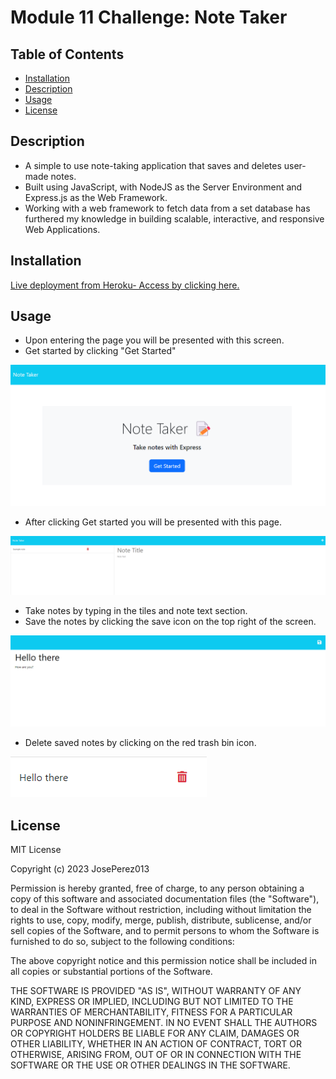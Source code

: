 # Module 11 Challenge: Note Taker

## Table of Contents

- [Installation](#installation)
- [Description](#description)
- [Usage](#usage)
- [License](#license)

## Description

- A simple to use note-taking application that saves and deletes user-made notes.
- Built using JavaScript, with NodeJS as the Server Environment and Express.js as the Web Framework.
- Working with a web framework to fetch data from a set database has furthered my knowledge in building scalable, interactive, and responsive Web Applications.

## Installation

[Live deployment from Heroku- Access by clicking here.](https://obscure-falls-61893-7f2cf2534537.herokuapp.com/)

## Usage

- Upon entering the page you will be presented with this screen.
- Get started by clicking "Get Started"

![HomePage](./public/assets/images/homePage.png)

- After clicking Get started you will be presented with this page.

![Take Notes](./public/assets/images/takeNote.png)

- Take notes by typing in the tiles and note text section.
- Save the notes by clicking the save icon on the top right of the screen.

![Save Notes](./public/assets/images/saveNote.png)


- Delete saved notes by clicking on the red trash bin icon.

![Delete Note](./public/assets/images/deleteNote.png)

## License

MIT License

Copyright (c) 2023 JosePerez013

Permission is hereby granted, free of charge, to any person obtaining a copy
of this software and associated documentation files (the "Software"), to deal
in the Software without restriction, including without limitation the rights
to use, copy, modify, merge, publish, distribute, sublicense, and/or sell
copies of the Software, and to permit persons to whom the Software is
furnished to do so, subject to the following conditions:

The above copyright notice and this permission notice shall be included in all
copies or substantial portions of the Software.

THE SOFTWARE IS PROVIDED "AS IS", WITHOUT WARRANTY OF ANY KIND, EXPRESS OR
IMPLIED, INCLUDING BUT NOT LIMITED TO THE WARRANTIES OF MERCHANTABILITY,
FITNESS FOR A PARTICULAR PURPOSE AND NONINFRINGEMENT. IN NO EVENT SHALL THE
AUTHORS OR COPYRIGHT HOLDERS BE LIABLE FOR ANY CLAIM, DAMAGES OR OTHER
LIABILITY, WHETHER IN AN ACTION OF CONTRACT, TORT OR OTHERWISE, ARISING FROM,
OUT OF OR IN CONNECTION WITH THE SOFTWARE OR THE USE OR OTHER DEALINGS IN THE
SOFTWARE.